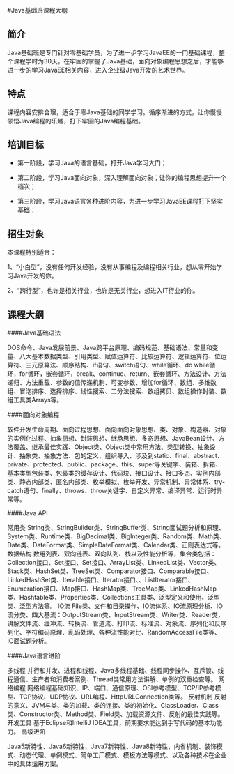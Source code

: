 
#Java基础班课程大纲

简介
-
Java基础班是专门针对零基础学员，为了进一步学习JavaEE的一门基础课程，整个课程学时为30天。在牢固的掌握了Java基础，面向对象编程思想之后，才能够进一步的学习JavaEE相关内容，进入企业级Java开发的艺术世界。


特点
-
课程内容安排合理，适合于零Java基础的同学学习。循序渐进的方式，让你慢慢领悟Java编程的乐趣，打下牢固的Java编程基础。 


培训目标
-
- 第一阶段，学习Java的语言基础，打开Java学习大门；

- 第二阶段，学习Java面向对象，深入理解面向对象；让你的编程思想提升一个档次；

- 第三阶段，学习Java语言各种进阶内容，为进一步学习JavaEE课程打下坚实基础；


招生对象
-
本课程特别适合：

1、“小白型”，没有任何开发经验，没有从事编程及编程相关行业，想从零开始学习Java开发的你。

2、“跨行型”，也许是相关行业，也许是无关行业，想进入IT行业的你。


## 课程大纲

####Java基础语法

DOS命令、Java发展前景、Java跨平台原理、编码规范、基础语法、常量和变量、八大基本数据类型、引用类型、赋值运算符、比较运算符、逻辑运算符、位运算符、三元原算法、顺序结构、if语句、switch语句、while循环、do while循环，for循环，嵌套循环，break、continue、return、嵌套循环、方法设计、方法递归、方法重载、参数的值传递机制、可变参数、增加for循环、数组、多维数组、冒泡排序、选择排序、线性搜索、二分法搜索、数组拷贝、数组操作封装、数组工具类Arrays等。


####面向对象编程

软件开发生命周期、面向过程思想、面向面向对象思想、类、对象、构造器、对象的实例化过程、抽象思想、封装思想、继承思想、多态思想、JavaBean设计、方法覆盖、继承最佳实践、Object类、Object类中常用方法、类型转换、抽象设计、抽象类、抽象方法、包的定义、组织导入、涉及到static、final、abstract、private、protected、public、package、this、super等关键字、装箱、拆箱、基本类型包装类、包装类的缓存设计、代码块、接口设计、接口多态、实例内部类、静态内部类、匿名内部类、枚举模拟、枚举开发、异常机制、异常体系、try-catch语句、finally、throws、throw关键字、自定义异常、编译异常、运行时异常等。


####Java API

常用类 	String类、StringBuilder类、StringBuffer类、String面试题分析和原理、System类、Runtime类、BigDecimal类、BigInteger类、Random类、Math类、Date类、DateFormat类、SimpleDateFormat类、Calendar类、正则表达式等。
数据结构 	数组列表、双向链表、双向队列、栈以及性能分析等，集合类包括：Collection接口、Set接口、Set接口、ArrayList类、LinkedList类、Vector类、Stack类、HashSet类、TreeSet类、Comparator接口、Comparable接口、LinkedHashSet类、Iterable接口、Iterator接口、、ListIterator接口、Enumeration接口、Map接口、HashMap类、TreeMap类、LinkedHashMap类、Hashtable类、Properties类、Collections工具类、泛型定义和使用、泛型类、泛型方法等。
IO流 	File类、文件和目录操作、IO流体系、IO流原理分析、IO流分类、四大基流：OutputStream类、InputStream类、Writer类、Reader类，讲解文件流、缓冲流、转换流、管道流、打印流、标准流、对象流、序列化和反序列化、字符编码原理、乱码处理、各种流性能对比、RandomAccessFile类等、IO面试题分析。


####Java语言进阶 

多线程 	并行和并发、进程和线程、Java多线程基础、线程同步操作、互斥锁、线程通信、生产者和消费者案例、Thread类常用方法讲解、单例的双重检查等。
网络编程 	网络编程基础知识、IP、端口、通信原理、OSI参考模型、TCP/IP参考模型、TCP协议、UDP协议、URL编程、HttpURLConnection类等。
反射机制 	反射的意义、JVM与类、类的加载、类的连接、类的初始化、ClassLoader、Class类、Constructor类、Method类、Field类、加载资源文件、反射的最佳实践等。
开发工具 	基于Eclipse和IntelliJ IDEA工具，前期要求能达到手写代码的基本功能力。
高级进阶 	

Java5新特性、Java6新特性、Java7新特性、Java8新特性，内省机制、装饰模式、动态代理、单例模式、简单工厂模式、模板方法等模式、以及各种技术在企业中的具体运用方案。



